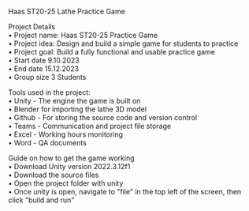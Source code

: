 Haas ST20-25 Lathe Practice Game    

Project Details    
• Project name:       Haas ST20-25 Practice Game   
• Project idea:       Design and build a simple game for students to practice     
• Project goal:       Build a fully functional and usable practice game    
• Start date          9.10.2023    
• End date            15.12.2023    
• Group size          3 Students    

Tools used in the project:    
• Unity - The engine the game is built on    
• Blender for importing the lathe 3D model    
• Github - For storing the source code and version control    
• Teams - Communication and project file storage    
• Excel - Working hours monitoring    
• Word - QA documents    

Guide on how to get the game working   
• Download Unity version 2022.3.12f1     
• Download the source files   
• Open the project folder with unity    
• Once unity is open, navigate to "file" in the top left of the screen, then click "build and run"
